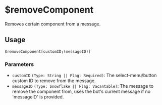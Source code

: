 # $removeComponent
Removes certain component from a message.

## Usage
```
$removeComponent[customID;(messageID)]
```

### Parameters
- `customID` `(Type: String || Flag: Required)`: The select-menu/button custom ID to remove from the message.
- `messageID` `(Type: Snowflake || Flag: Vacantable)`: The message to remove the component from, uses the bot's current message if no 'messageID' is provided.
